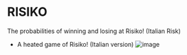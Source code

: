 # RISIKO
The probabilities of winning and losing at Risiko! (Italian Risk)

- A heated game of Risiko! (Italian version)
![image](https://github.com/mimi1981/RISIKO/edit/main/PHOTO-2023-08-08-10-59-09.png)
